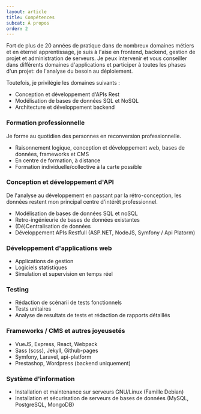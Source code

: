 ```yaml
--- 
layout: article 
title: Compétences
subcat: À propos
order: 2
---
```


Fort de plus de 20 années de pratique dans de nombreux domaines métiers et en éternel apprentissage, je suis à l'aise en frontend, backend, gestion de projet et administration de serveurs. 
Je peux intervenir et vous conseiller dans différents domaines d'applications et participer à toutes les phases d'un projet: de l'analyse du besoin au déploiement. 

Toutefois, je privilégie les domaines suivants  :
- Conception et développement d'APIs Rest
- Modélisation de bases de données SQL et NoSQL
- Architecture et développement backend

### Formation professionnelle

Je forme au quotidien des personnes en reconversion professionnelle.

- Raisonnement logique, conception et développement web, bases de données, frameworks et CMS
- En centre de formation, à distance
- Formation individuelle/collective à la carte possible


### Conception et développement d'API

De l'analyse au développement en passant par la rétro-conception, les données restent mon principal centre d'intérêt professionnel.

- Modélisation de bases de données SQL et noSQL
- Retro-ingénieurie de bases de données existantes
- (Dé)Centralisation de données
- Développement APIs Restfull (ASP.NET, NodeJS, Symfony / Api Platorm)

### Développement d'applications web

- Applications de gestion
- Logiciels statistiques
- Simulation et supervision en temps réel

### Testing

- Rédaction de scénarii de tests fonctionnels
- Tests unitaires
- Analyse de resultats de tests et rédaction de rapports détaillés

### Frameworks / CMS et autres joyeusetés

- VueJS, Express, React, Webpack
- Sass (scss), Jekyll, Github-pages
- Symfony, Laravel, api-platform
- Prestashop, Wordpress (backend uniquement)

### Système d'information

- Installation et maintenance sur serveurs GNU/Linux (Famille Debian)
- Installation et sécurisation de serveurs de bases de données (MySQL, PostgreSQL, MongoDB)